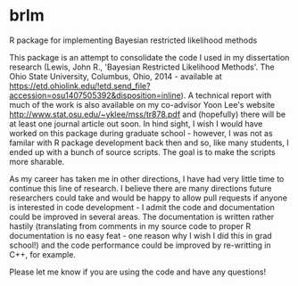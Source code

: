 # brlm
R package for implementing Bayesian restricted likelihood methods

This package is an attempt to consolidate the code I used in my dissertation research (Lewis, John R., 'Bayesian Restricted Likelihood Methods'. The Ohio State University, Columbus, Ohio, 2014 - available at https://etd.ohiolink.edu/!etd.send_file?accession=osu1407505392&disposition=inline). A technical report with much of the work is also available on my co-advisor Yoon Lee's website http://www.stat.osu.edu/~yklee/mss/tr878.pdf and (hopefully) there will be at least one journal article out soon. In hind sight, I wish I would have worked on this package during graduate school - however, I was not as familar with R package development back then and so, like many students, I ended up with a bunch of source scripts. The goal is to make the scripts more sharable. 

As my career has taken me in other directions, I have had very little time to continue this line of research. I believe there are many directions future researchers could take and would be happy to allow pull requests if anyone is interested in code development - I admit the code and documentation could be improved in several areas. The documentation is written rather hastily (translating from comments in my source code to proper R documentation is no easy feat - one reason why I wish I did this in grad school!) and the code performance could be improved by re-writting in C++, for example. 

Please let me know if you are using the code and have any questions!
